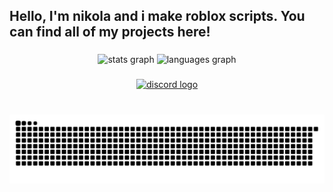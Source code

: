 <h2 align="left">Hello, I'm nikola and i make roblox scripts. You can find all of my projects here!</h2>

###

<div align="center">
  <img src="https://github-readme-stats.vercel.app/api?username=trinyxt&hide_title=false&hide_rank=false&show_icons=true&include_all_commits=true&count_private=true&disable_animations=false&theme=dracula&locale=en&hide_border=false" height="150" alt="stats graph"  />
  <img src="https://github-readme-stats.vercel.app/api/top-langs?username=trinyxt&locale=en&hide_title=false&layout=compact&card_width=320&langs_count=5&theme=dracula&hide_border=false" height="150" alt="languages graph"  />
</div>

###

<div align="center">
  <a href="https://discord.com/users/1206269486932566168" target="_blank">
    <img src="https://img.shields.io/static/v1?message=trinyxt&logo=discord&label=Discord&color=7289DA&logoColor=white&labelColor=&style=for-the-badge" height="35" alt="discord logo"  />
  </a>
</div>

###

<br clear="both">

<img src="https://raw.githubusercontent.com/kitodoescode/kitodoescode/output/snake.svg" alt="Snake animation" />

###
